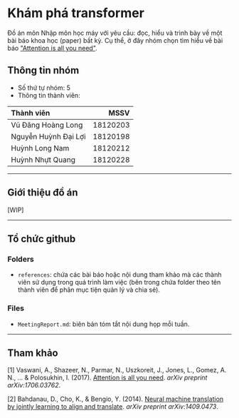 # Khám phá transformer
Đồ án môn Nhập môn học máy với yêu cầu: đọc, hiểu và trình bày về một bài báo khoa học (paper) bất kỳ. Cụ thể, ở đây nhóm chọn tìm hiểu về bài báo ["Attention is all you need"][a1].

## Thông tin nhóm
- Số thứ tự nhóm: 5
- Thông tin thành viên:

|**Thành viên**|**MSSV**|
|:- | -: |
|Vũ Đăng Hoàng Long|18120203|
|Nguyễn Huỳnh Đại Lợi|18120198|
|Huỳnh Long Nam|18120212|
|Huỳnh Nhựt Quang|18120228|

---
## Giới thiệu đồ án
[WIP]

---
## Tổ chức github
### Folders
- `references`: chứa các bài báo hoặc nội dung tham khảo mà các thành viên sử dụng trong quá trình làm việc (bên trong chứa folder theo tên thành viên để phân mục tiện quản lý và chia sẻ).

### Files
- `MeetingReport.md`: biên bản tóm tắt nội dung họp mỗi tuần.

---
## Tham khảo
[a1]: <https://arxiv.org/abs/1706.03762> "(Paper) Attention is all you need"
[1] Vaswani, A., Shazeer, N., Parmar, N., Uszkoreit, J., Jones, L., Gomez, A. N., ... & Polosukhin, I. (2017). [Attention is all you need][a1]. *arXiv preprint arXiv:1706.03762*.

[a2]: <https://arxiv.org/abs/1409.0473> "(Paper) Neural Machine Translation by Jointly Learning to Align and Translate"
[2] Bahdanau, D., Cho, K., & Bengio, Y. (2014). [Neural machine translation by jointly learning to align and translate][a2]. *arXiv preprint arXiv:1409.0473*.